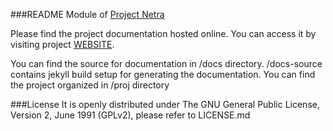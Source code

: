 ###README
Module of [Project Netra](https://ProjectNetra.github.io)

Please find the project documentation hosted online.
You can access it by visiting project [WEBSITE](https://ProjectNetra.github.io/Netra). 

You can find the source for documentation in /docs directory. 
/docs-source contains jekyll build setup for generating the documentation.
You can find the project organized in /proj directory

###License
It is openly distributed under The GNU General Public License, Version 2, June 1991 (GPLv2), please refer to LICENSE.md